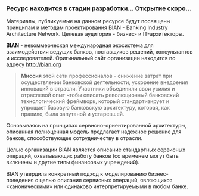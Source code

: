 ### Ресурс находится в стадии разработки... Открытие скоро...

Материалы, публикуемые на данном ресурсе будут посвящены принципам и методам проектирования BIAN - Banking Industry Architecture Network.
Целевая аудитория - бизнес- и IT-архитекторы.

**BIAN** - некоммерческая международная экосистема для взаимодействия ведущих банков, поставщиков решений, консультантов и исследователей.
Оригинальный сайт организации находится по адресу http://bian.org

> **Миссия** этой сети профессионалов - снижение затрат при осуществлении банковской деятельности, ускорение внедрения инноваций в отрасли.
> Участники объединили свои усилия и отраслевой опыт чтобы описать революционный банковский технологический фреймворк, который стандартизирует и упрощает базовую банковскую архитектуру, которая, как правило, была запутаной и устаревшей.

Основываясь на принципах сервисно-ориентированной архитектуры, описанная полноценная модель предлагает надежное решение для банков,  способствующее сотрудничеству в отрасли.

Целью организации BIAN является описание стандартных сервисных операций, охватывающих работу банков (со временем могут быть включены и другие типы финансовых учреждений).

BIAN утвердила конкретный подход к моделированию бизнес-поведения с целью описания сервисных операций, являющихся «каноническими» или одинаково интерпретируемыми в любом банке.
